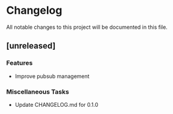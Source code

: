 # Changelog

All notable changes to this project will be documented in this file.

## [unreleased]

### Features

- Improve pubsub management

### Miscellaneous Tasks

- Update CHANGELOG.md for 0.1.0

<!-- generated by git-cliff -->
